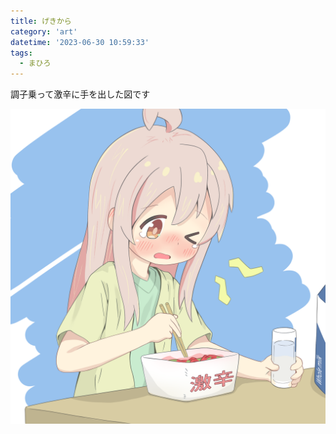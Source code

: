 ```yaml
---
title: げきから
category: 'art'
datetime: '2023-06-30 10:59:33'
tags:
  - まひろ
---
```


調子乗って激辛に手を出した図です

![img](img/IMG_0862.PNG)
